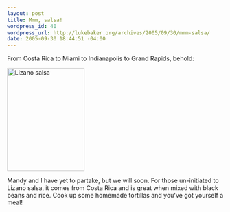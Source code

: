 ```yaml
--- 
layout: post
title: Mmm, salsa!
wordpress_id: 40
wordpress_url: http://lukebaker.org/archives/2005/09/30/mmm-salsa/
date: 2005-09-30 18:44:51 -04:00
---
```

 <p>From Costa Rica to Miami to Indianapolis to Grand Rapids, behold:</p> <p> </p>  <p><a href="http://www.flickr.com/photos/lukebaker/48107495/" title="Photo Sharing"><img width="180" height="240" src="http://static.flickr.com/24/48107495_ebfd6c8057_m.jpg" alt="Lizano salsa" /></a></p><p>Mandy and I have yet to partake, but we will soon.  For those un-initiated to Lizano salsa, it comes from Costa Rica and is great when mixed with black beans and rice.  Cook up some homemade tortillas and you've got yourself a meal!<br /> </p>

